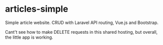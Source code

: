 # articles-simple
Simple article website. CRUD with Laravel API routing, Vue.js and Bootstrap.
  
  Cant't see how to make DELETE requests in this shared hosting, but overall, the little app is working.
